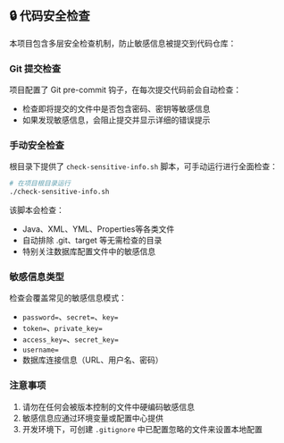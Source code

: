 ## 🔒 代码安全检查

本项目包含多层安全检查机制，防止敏感信息被提交到代码仓库：

### Git 提交检查
项目配置了 Git pre-commit 钩子，在每次提交代码前会自动检查：
- 检查即将提交的文件中是否包含密码、密钥等敏感信息
- 如果发现敏感信息，会阻止提交并显示详细的错误提示

### 手动安全检查
根目录下提供了 `check-sensitive-info.sh` 脚本，可手动运行进行全面检查：
```bash
# 在项目根目录运行
./check-sensitive-info.sh
```
该脚本会检查：
- Java、XML、YML、Properties等各类文件
- 自动排除 .git、target 等无需检查的目录
- 特别关注数据库配置文件中的敏感信息

### 敏感信息类型
检查会覆盖常见的敏感信息模式：
- `password=`、`secret=`、`key=`
- `token=`、`private_key=`
- `access_key=`、`secret_key=`
- `username=`
- 数据库连接信息（URL、用户名、密码）

### 注意事项
1. 请勿在任何会被版本控制的文件中硬编码敏感信息
2. 敏感信息应通过环境变量或配置中心提供
3. 开发环境下，可创建 `.gitignore` 中已配置忽略的文件来设置本地配置
